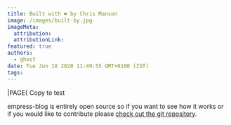 ```yaml
---
title: Built with ❤️ by Chris Manson
image: /images/built-by.jpg
imageMeta:
  attribution:
  attributionLink:
featured: true
authors:
  - ghost
date: Tue Jun 18 2020 11:49:55 GMT+0100 (IST)
tags:
---
```



|PAGE{ Copy to test

empress-blog is entirely open source so if you want to see how it works or if you would like to contribute please [check out the git repository](https://github.com/empress/empress-blog).
